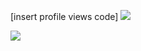[insert profile views code]
![](https://file.garden/Zlc_rlwZaj3gLlZ-/Screenshot_20240625-125208_Pinterest.jpg)








![](https://cdn.discordapp.com/attachments/752122746531741697/1258705619352027186/pinterestdownloader.com-1720168490.098841-ezgif.com-video-to-gif-converter_1.gif?ex=66890475&is=6687b2f5&hm=4e6a0f4f7ff79de9cb607ffdcb5739b6fab439cb39f139f9d6aa37279c83be73&)
